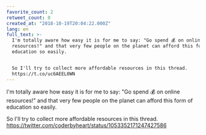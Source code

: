 ```yaml
---
favorite_count: 2
retweet_count: 0
created_at: "2018-10-19T20:04:22.000Z"
lang: en
full_text: >-
  I'm totally aware how easy it is for me to say: "Go spend 💰 on online
  resources!" and that very few people on the planet can afford this form of
  education so easily. 


  So I'll try to collect more affordable resources in this thread.
  https://t.co/uc6AEEL0WN
---
```


I'm totally aware how easy it is for me to say: "Go spend 💰 on online
resources!" and that very few people on the planet can afford this form of
education so easily.

So I'll try to collect more affordable resources in this thread.
<https://twitter.com/coderbyheart/status/1053352171247427586>
